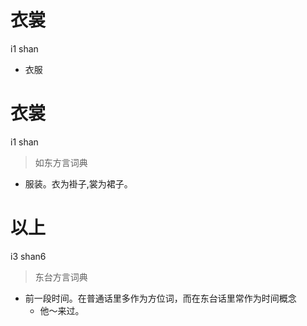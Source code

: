 # 衣裳
i1 shan
- 衣服

# 衣裳
i1 shan
> 如东方言词典
- 服装。衣为褂子,裳为裙子。

# 以上
i3 shan6
> 东台方言词典
- 前一段时间。在普通话里多作为方位词，而在东台话里常作为时间概念
  - 他～来过。
